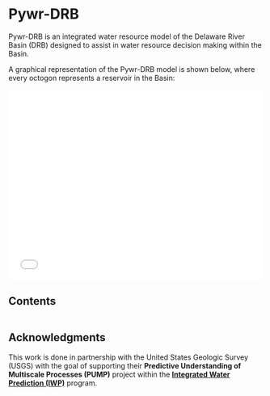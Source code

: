 # Pywr-DRB

Pywr-DRB is an integrated water resource model of the Delaware River Basin (DRB) designed to assist in water resource decision making within the Basin.

A graphical representation of the Pywr-DRB model is shown below, where every octogon represents a reservoir in the Basin:

<div style="padding-bottom:75%; position:relative; display:block; width: 100%">
  <iframe src="drb_model_map.html"
  height = "100%" width = "100%"
  title = "Graphical Representation of Pywr-DRB Model"
  frameborder="0" allowfullscreen="" style="position:absolute; top:0; left: 0">
  </iframe>
</div>


## Contents
```{tableofcontents}
```


## Acknowledgments

This work is done in partnership with the United States Geologic Survey (USGS) with the goal of supporting their **Predictive Understanding of Multiscale Processes (PUMP)** project within the [**Integrated Water Prediction (IWP)**](https://www.usgs.gov/mission-areas/water-resources/science/integrated-water-prediction-iwp#overview) program.
